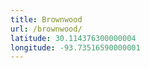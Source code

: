 ```yaml
---
title: Brownwood
url: /brownwood/
latitude: 30.114376300000004
longitude: -93.73516590000001
---
```

